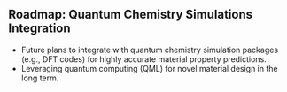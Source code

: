 ## Roadmap: Quantum Chemistry Simulations Integration
- Future plans to integrate with quantum chemistry simulation packages (e.g., DFT codes) for highly accurate material property predictions.
- Leveraging quantum computing (QML) for novel material design in the long term.
